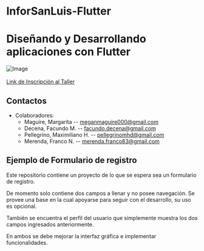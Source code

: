 # InforSanLuis-Flutter

# Diseñando y Desarrollando aplicaciones con Flutter
![Image](https://img.evbuc.com/https%3A%2F%2Fcdn.evbuc.com%2Fimages%2F82532491%2F173310819539%2F1%2Foriginal.20191125-145242?h=2000&w=720&auto=compress&s=68911c537dd3338a9f222cb922e2e7d6)<br>
<br>
[ Link de Inscripción al Taller ](https://www.eventbrite.com.ar/e/desarrollando-y-disenando-aplicaciones-moviles-con-flutter-tickets-83487700961)<br>
## Contactos
* Colaboradores:
    * Maguire, Margarita -- meganmaguire000@gmail.com
    * Decena, Facundo M. -- facundo.decena@gmail.com
    * Pellegrino, Maximiliano H. -- pellegrinomhd@gmail.com
    * Merenda, Franco N. -- merenda.franco83@gmail.com

## Ejemplo de Formulario de registro

Este repositorio contiene un proyecto de lo que se espera sea un formulario de registro.

De momento solo contiene dos campos a llenar y no posee navegación. Se provee una base en
la cual apoyarse para seguir con el desarrollo, su uso es opcional.

También se encuentra el perfil del usuario que simplemente muestra los dos campos ingresados
anteriormente.

En ambos se debe mejorar la interfaz gráfica e implementar funcionalidades.